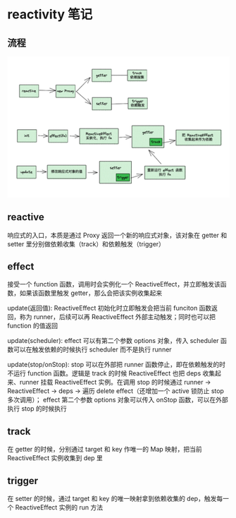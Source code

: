 # reactivity 笔记

## 流程
![flow](./assets/init_flow.png)

## reactive 

响应式的入口，本质是通过 Proxy 返回一个新的响应式对象，该对象在 getter 和 setter 里分别做依赖收集（track）和依赖触发（trigger）

## effect

接受一个 function 函数，调用时会实例化一个 ReactiveEffect，并立即触发该函数，如果该函数里触发 getter，那么会把该实例收集起来

update(返回值): ReactiveEffect 初始化时立即触发会把当前 funciton 函数返回，称为 runner，后续可以再 ReactiveEffect 外部主动触发；同时也可以把 function 的值返回

update(scheduler): effect 可以有第二个参数 options 对象，传入 scheduler 函数可以在触发依赖的时候执行 scheduler 而不是执行 runner

update(stop/onStop): stop 可以在外部把 runner 函数停止，即在依赖触发的时不运行 function 函数。逻辑是 track 的时候 ReactiveEffect 也把 deps 收集起来、runner 挂载 ReactiveEffect 实例。在调用 stop 的时候通过 runner -> ReactiveEffect -> deps -> 遍历 delete effect（还增加一个 active 锁防止 stop 多次调用）；
effect 第二个参数 options 对象可以传入 onStop 函数，可以在外部执行 stop 的时候执行

## track

在 getter 的时候，分别通过 target 和 key 作唯一的 Map 映射，把当前 ReactiveEffect 实例收集到 dep 里

## trigger

在 setter 的时候，通过 target 和 key 的唯一映射拿到依赖收集的 dep，触发每一个 ReactiveEffect 实例的 run 方法